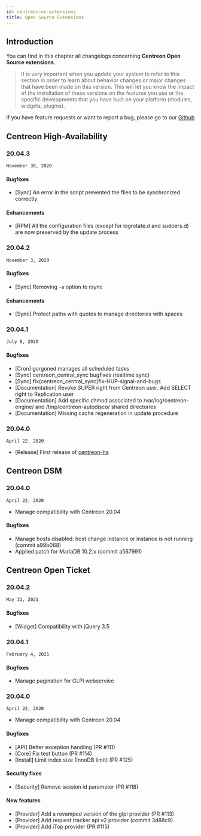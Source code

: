 ```yaml
---
id: centreon-os-extensions
title: Open Source Extensions
---
```


## Introduction

You can find in this chapter all changelogs concerning **Centreon Open Source
extensions**.

> It is very important when you update your system to refer to this
> section in order to learn about behavior changes or major changes that
> have been made on this version. This will let you know the impact of
> the installation of these versions on the features you use or the
> specific developments that you have built on your platform (modules,
> widgets, plugins).

If you have feature requests or want to report a bug, please go to our
[Github](https://github.com/centreon/centreon/issues/new/choose)

## Centreon High-Availability

### 20.04.3

`November 30, 2020`

#### Bugfixes

- [Sync] An error in the script prevented the files to be synchronized
correctly

#### Enhancements

- [RPM] All the configuration files (except for logrotate.d and sudoers.d)
are now preserved by the update process

### 20.04.2

`November 3, 2020`

#### Bugfixes

- [Sync] Removing `-a` option to rsync

#### Enhancements

- [Sync] Protect paths with quotes to manage directories with spaces

### 20.04.1

`July 8, 2020`

#### Bugfixes

- [Cron] gorgoned manages all scheduled tasks
- [Sync] centreon_central_sync bugfixes (realtime sync)
- [Sync] fix(centreon_central_sync)fix-HUP-signal-and-bugs
- [Documentation] Revoke SUPER right from Centreon user. Add SELECT right to Replication user
- [Documentation] Add specific chmod associated to /var/log/centreon-engine/ and /tmp/centreon-autodisco/ shared directories
- [Documentation] Missing cache regeneration in update procedure

### 20.04.0

`April 22, 2020`

- [Release] First release of [centreon-ha](https://github.com/centreon/centreon-ha)

## Centreon DSM

### 20.04.0

`April 22, 2020`

- Manage compatibility with Centreon 20.04

#### Bugfixes

- Manage hosts disabled: host change instance or instance is not
running (commit a99b068)
- Applied patch for MariaDB 10.2.x (commit a567991)

## Centreon Open Ticket

### 20.04.2

`May 31, 2021`

#### Bugfixes

- [Widget] Compatibility with jQuery 3.5

### 20.04.1

`February 4, 2021`

#### Bugfixes

- Manage pagination for GLPI webservice

### 20.04.0

`April 22, 2020`

- Manage compatibility with Centreon 20.04

#### Bugfixes

- [API] Better exception handling (PR #111)
- [Core] Fix test button (PR #114)
- [Install] Limit index size (InnoDB limit) (PR #125)

#### Security fixes

- [Security] Remove session id parameter (PR #118)

#### New features

- [Provider] Add a revamped version of the glpi provider (PR #113)
- [Provider] Add request tracker api v2 provider (commit 3d88c9)
- [Provider] Add iTop provider (PR #115)
